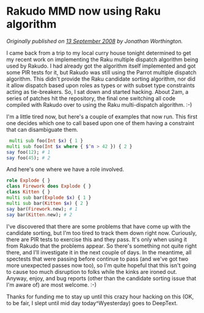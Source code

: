 # Rakudo MMD now using Raku algorithm
    
*Originally published on [13 September 2008](https://use-perl.github.io/user/JonathanWorthington/journal/37430/) by Jonathan Worthington.*

I came back from a trip to my local curry house tonight determined to get my recent work on implementing the Raku multiple dispatch algorithm being used by Rakudo. I had already got the algorithm itself implemented and got some PIR tests for it, but Rakudo was still using the Parrot multiple dispatch algorithm. This didn't provide the Raku candidate sorting algorithm, nor did it allow dispatch based upon roles as types or with subset type constraints acting as tie-breakers. So, I sat down and started hacking. About 2am, a series of patches hit the repository, the final one switching all code compiled with Rakudo over to using the Raku multi-dispatch algorithm. :-)

I'm a little tired now, but here's a couple of examples that now run. This first one decides which one to call based upon one of them having a constraint that can disambiguate them.

```` raku
 multi sub foo(Int $x) { 1 }
multi sub foo(Int $x where { $^n > 42 }) { 2 }
say foo(12); # 1
say foo(45); # 2
````

And here's one where we have a role involved.

```` raku
role Explode { }
class Firework does Explode { }
class Kitten { }
multi sub bar(Explode $x) { 1 }
multi sub bar(Kitten $x) { 2 }
say bar(Firework.new); # 1
say bar(Kitten.new); # 2
````

I've discovered that there are some problems that have come up with the candidate sorting, but I'm too tired to track them down right now. Curiously, there are PIR tests to exercise this and they pass. It's only when using it from Rakudo that the problems appear. So there's something not quite right there, and I'll investigate it in the next couple of days. In the meantime, all spectests that were passing before continue to pass (and we've got two more unexpected passes now too), so I'm quite hopeful that this isn't going to cause too much disruption to folks while the kinks are ironed out. Anyway, enjoy, and bug reports (other than the candidate sorting issue that I'm aware of) are most welcome. :-)

Thanks for funding me to stay up until this crazy hour hacking on this (OK, to be fair, I slept until mid day today^Wyesterday) goes to DeepText.
